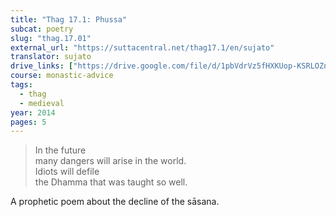 ```yaml
---
title: "Thag 17.1: Phussa"
subcat: poetry
slug: "thag.17.01"
external_url: "https://suttacentral.net/thag17.1/en/sujato"
translator: sujato
drive_links: ["https://drive.google.com/file/d/1pbVdrVz5fHXKUop-KSRLOZnGgAhou8vP/view?usp=drivesdk"]
course: monastic-advice
tags:
  - thag
  - medieval
year: 2014
pages: 5
---
```


> In the future  
many dangers will arise in the world.  
Idiots will defile  
the Dhamma that was taught so well.

A prophetic poem about the decline of the sāsana.
